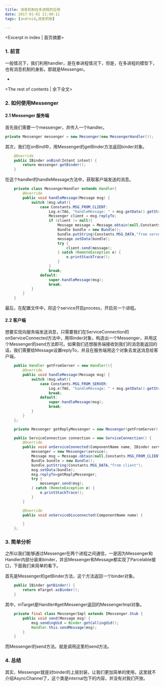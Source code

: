```yaml
---
title: 消息机制在多进程的应用
date: 2017-01-01 21:40:11
tags: [android,消息机制]

---
```

<Excerpt in index | 首页摘要>
### 1. 前言

一般情况下，我们利用handler，是在单进程情况下，但是，在多进程的模型下，也有消息机制的身影。那就是Messenger。

+ <!-- more -->
<The rest of contents | 余下全文>



### 2. 如何使用Messenger

#### 2.1 Messenger 服务端

首先我们需要一个messenger，并传入一个handler。

```java
private Messenger messenger = new Messenger(new MessengerHandler());
```

其次，我们在onBind中，用Messenger的getBinder方法返回binder对象。

```java
    @Override
    public IBinder onBind(Intent intent) {
        return messenger.getBinder();
    }
```

在这个handler的handleMessage方法中，获取客户端发送的消息。

```java
    private class MessengerHandler extends Handler{
        @Override
        public void handleMessage(Message msg) {
            switch (msg.what){
                case Constants.MSG_FROM_CLIENT:
                    Log.e(TAG, "handleMessage: " + msg.getData().getString(Constants.MSG_DATA,"") );
                    Messenger client = msg.replyTo;
                    if (client != null){
                        Message message = Message.obtain(null,Constants.MSG_FROM_SERVER);
                        Bundle bundle = new Bundle();
                        bundle.putString(Constants.MSG_DATA,"from server");
                        message.setData(bundle);
                        try {
                            client.send(message);
                        } catch (RemoteException e) {
                            e.printStackTrace();
                        }
                    }
                    break;
                default:
                    super.handleMessage(msg);
                    break;
            }
        }
    }
```

最后，在配置文件中，将这个service开启process，开启另一个进程。

#### 2.2 客户端

想要实现向服务端发送消息，只需要我们在ServiceConnection的onServiceConnected方法中，用IBinder对象，构造出一个Messenger，并用这个Messenger的send方法即可。如果我们还想服务端接收到我们的消息能返回的话，我们需要给Message设置replyTo，并且在服务端用这个对象去发送消息给客户端，

```java
    public Handler getFromServer = new Handler(){
        @Override
        public void handleMessage(Message msg) {
            switch (msg.what){
                case Constants.MSG_FROM_SERVER:
                    Log.e(TAG, "handleMessage: " + msg.getData().getString(Constants.MSG_DATA,"") );
                    break;
                default:
                    super.handleMessage(msg);
                    break;
            }
        }
    };

    private Messenger getReplyMessenger = new Messenger(getFromServer);

    public ServiceConnection connection = new ServiceConnection() {
        @Override
        public void onServiceConnected(ComponentName name, IBinder service) {
            messenger = new Messenger(service);
            Message msg = Message.obtain(null,Constants.MSG_FROM_CLIENT);
            Bundle bundle = new Bundle();
            bundle.putString(Constants.MSG_DATA,"from client");
            msg.setData(bundle);
            msg.replyTo=getReplyMessenger;
            try {
                messenger.send(msg);
            } catch (RemoteException e) {
                e.printStackTrace();
            }
        }

        @Override
        public void onServiceDisconnected(ComponentName name) {

        }
    };
```

### 3. 简单分析

之所以我们能够通过Messenger在两个进程之间通信，一是因为Messenger和Handler内部分装来binder，并且Messenger和Message都实现了Parcelable接口，下面我们来简单的看下。

首先是Messenger的getBinder方法，这个方法返回一个binder对象。

```java
    public IBinder getBinder() {
        return mTarget.asBinder();
    }
```

其中，mTarget是Handler#getIMessenger返回的MessengerImpl对象。

```java
    private final class MessengerImpl extends IMessenger.Stub {
        public void send(Message msg) {
            msg.sendingUid = Binder.getCallingUid();
            Handler.this.sendMessage(msg);
        }
    }
```

而Messenger的send方法。就是调用这里的send方法。


### 4. 总结

其实，Messenger就是对binder的上层封装，让我们更加简单的使用。这里就不介绍AsyncChannel了，这个类是internal包下的内容，并没有对我们开放。
